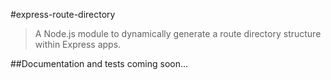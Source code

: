 #express-route-directory

> A Node.js module to dynamically generate a route directory structure within Express apps.

##Documentation and tests coming soon...